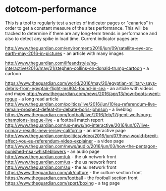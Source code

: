 # dotcom-performance
This is a tool to regularly test a series of indicator pages or "canaries" in order to get a constant measure of the sites performance. This will be tracked to determine if there are any long-term trends in performance and also to detect any spike in load time.
Current indicator pages are:
    <p>http://www.theguardian.com/environment/2016/jun/09/satellite-eye-on-earth-may-2016-in-pictures - an article with many images</p>
    <p>http://www.theguardian.com/lifeandstyle/ng-interactive/2016/may/21/stephen-collins-on-donald-trump-cartoon - a cartoon</p>
    https://www.theguardian.com/world/2016/may/20/egyptian-military-says-debris-from-egyptair-flight-ms804-found-in-sea - an article with videos and maps
    http://www.theguardian.com/news/2016/apr/13/how-boots-went-rogue - a long read article
    http://www.theguardian.com/politics/live/2016/jun/10/eu-referendum-live-remain-prospect-defeat-itv-debate-boris-johnson - a liveblog
    https://www.theguardian.com/football/live/2016/feb/17/gent-wolfsburg-champions-league-live - a football match report
    http://www.theguardian.com/us-news/ng-interactive/2016/jun/07/live-primary-results-new-jersey-california - an interactive page
    http://www.theguardian.com/politics/video/2016/jun/07/how-would-brexit-affect-you-eu-referendum-video-explainer - a video page
    http://www.theguardian.com/news/audio/2016/jun/03/how-the-pentagon-punished-nsa-whistleblowers - an audio page
    http://www.theguardian.com/uk - the uk network front
    http://www.theguardian.com/us - the us network front
    http://www.theguardian.com/au - the au network front
    https://www.theguardian.com/uk/culture - the culture section front
    https://www.theguardian.com/football - the football section front
    https://www.theguardian.com/sport/boxing - a tag page
